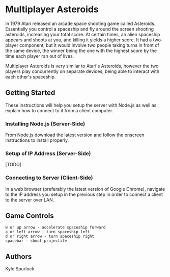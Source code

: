 # Multiplayer Asteroids

In 1979 Atari released an arcade space shooting game called Asteroids. Essentially you control a spaceship and fly around the screen shooting asteroids, increasing your total score. At certain times, an alien spaceship appears and shoots at you, and killing it yields a higher score. It had a two-player component, but it would involve two people taking turns in front of the same device, the winner being the one with the highest score by the time each player ran out of lives.

Multiplayer Asteroids is very similar to Atari's Asteroids, however the two players play concurrently on separate devices, being able to interact with each other's spaceship.

## Getting Started

These instructions will help you setup the server with Node.js as well as explain how to connect to it from a client computer.

### Installing Node.js (Server-Side)

From [Node.js](https://nodejs.org/en/) download the latest version and follow the onscreen instructions to install properly.

### Setup of IP Address (Server-Side)

[TODO]

### Connecting to Server (Client-Side)

In a web browser (preferably the latest version of Google Chrome), navigate to the IP address you setup in the previous step in order to connect a client to the server over LAN.

## Game Controls

```
w or up arrow - accelerate spaceship forward
a or left arrow - turn spaceship left
d or right arrow - turn spaceship right
spacebar - shoot projectile
```

## Authors

Kyle Spurlock